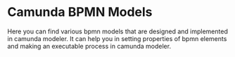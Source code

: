 # Camunda BPMN Models
Here you can find various bpmn models that are designed and implemented in camunda modeler.
It can help you in setting properties of bpmn elements and making an executable process in camunda modeler.
